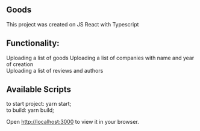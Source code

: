 ## Goods

This project was created on JS React with Typescript

## Functionality:
Uploading a list of goods 
Uploading a list of companies with name and year of creation     
Uploading a list of reviews and authors  



## Available Scripts

to start project: yarn start;  
to build: yarn build;  

Open [http://localhost:3000](http://localhost:3000) to view it in your browser.
